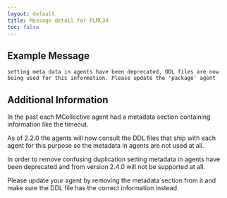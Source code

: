 ```yaml
---
layout: default
title: Message detail for PLMC34
toc: false
---
```


Example Message
---------------

    setting meta data in agents have been deprecated, DDL files are now being used for this information. Please update the 'package' agent

Additional Information
----------------------

In the past each MCollective agent had a metadata section containing information like the timeout.

As of 2.2.0 the agents will now consult the DDL files that ship with each agent for this purpose so the metadata in agents are not used at all.

In order to remove confusing duplication setting metadata in agents have been deprecated and from version 2.4.0 will not be supported at all.

Please update your agent by removing the metadata section from it and make sure the DDL file has the correct information instead.
